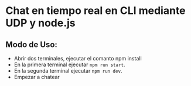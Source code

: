 # Chat en tiempo real en CLI mediante UDP y node.js




## Modo de Uso:


 - Abrir dos terminales, ejecutar el comanto npm install
 - En la primera terminal ejecutar `npm run start`.
 - En la segunda terminal ejecutar `npm run dev`.
 - Empezar a chatear






 
